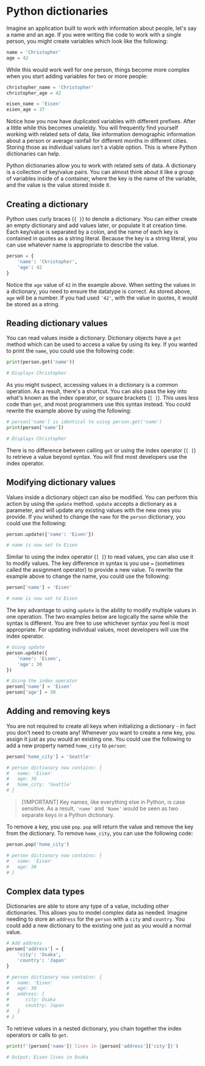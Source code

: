 # Python dictionaries

Imagine an application built to work with information about people, let's say a name and an age. If you were writing the code to work with a single person, you might create variables which look like the following:

```python
name = 'Christopher'
age = 42
```

While this would work well for one person, things become more complex when you start adding variables for two or more people:

```python
christopher_name = 'Christopher'
christopher_age = 42

eisen_name = 'Eisen'
eisen_age = 37
```

Notice how you now have duplicated variables with different prefixes. After a little while this becomes unwieldy. You will frequently find yourself working with related sets of data, like information demographic information about a person or average rainfall for different months in different cities. Storing those as individual values isn't a viable option. This is where Python dictionaries can help.

Python dictionaries allow you to work with related sets of data. A dictionary is a collection of key/value pairs. You can almost think about it like a group of variables inside of a container, where the key is the name of the variable, and the value is the value stored inside it.

## Creating a dictionary

Python uses curly braces (`{ }`) to denote a dictionary. You can either create an empty dictionary and add values later, or populate it at creation time. Each key/value is separated by a colon, and the name of each key is contained in quotes as a string literal. Because the key is a string literal, you can use whatever name is appropriate to describe the value.

```python
person = {
    'name': 'Christopher',
    'age': 42
}
```

Notice the `age` value of `42` in the example above. When setting the values in a dictionary, you need to ensure the datatype is correct. As stored above, `age` will be a number. If you had used `'42'`, with the value in quotes, it would be stored as a string.

## Reading dictionary values

You can read values inside a dictionary. Dictionary objects have a `get` method which can be used to access a value by using its key. If you wanted to print the `name`, you could use the following code:

```python
print(person.get('name'))

# Displays Christopher
```

As you might suspect, accessing values in a dictionary is a common operation. As a result, there's a shortcut. You can also pass the key into what's known as the index operator, or square brackets (`[ ]`). This uses less code than `get`, and most programmers use this syntax instead. You could rewrite the example above by using the following:

```python
# person['name'] is identical to using person.get('name')
print(person['name'])

# Displays Christopher
```

There is no difference between calling `get` or using the index operator (`[ ]`) to retrieve a value beyond syntax. You will find most developers use the index operator.

## Modifying dictionary values

Values inside a dictionary object can also be modified. You can perform this action by using the `update` method. `update` accepts a dictionary as a parameter, and will update any existing values with the new ones you provide. If you wished to change the `name` for the `person` dictionary, you could use the following:

```python
person.update({'name': 'Eisen'})

# name is now set to Eisen
```

Similar to using the index operator (`[ ]`) to read values, you can also use it to modify values. The key difference in syntax is you use `=` (sometimes called the assignment operator) to provide a new value. To rewrite the example above to change the name, you could use the following:

```python
person['name'] = 'Eisen'

# name is now set to Eisen
```

The key advantage to using `update` is the ability to modify multiple values in one operation. The two examples below are logically the same while the syntax is different. You are free to use whichever syntax you feel is most appropriate. For updating individual values, most developers will use the index operator.

```python
# Using update
person.update({
    'name': 'Eisen',
    'age': 30
})

# Using the index operator
person['name'] = 'Eisen'
person['age'] = 30
```

## Adding and removing keys

You are not required to create all keys when initializing a dictionary - in fact you don't need to create any! Whenever you want to create a new key, you assign it just as you would an existing one. You could use the following to add a new property named `home_city` to `person`:

```python
person['home_city'] = 'Seattle'

# person dictionary now contains: {
#   name: 'Eisen'
#   age: 30
#   home_city: 'Seattle'
# }
```

> [!IMPORTANT] Key names, like everything else in Python, is case sensitive. As a result, `'name'` and `'Name'` would be seen as two separate keys in a Python dictionary.

To remove a key, you use `pop`. `pop` will return the value and remove the key from the dictionary. To remove `home_city`, you can use the following code:

```python
person.pop('home_city')

# person dictionary now contains: {
#   name: 'Eisen'
#   age: 30
# }
```

## Complex data types

Dictionaries are able to store any type of a value, including other dictionaries. This allows you to model complex data as needed. Imagine needing to store an `address` for the `person` with a `city` and `country`. You could add a new dictionary to the existing one just as you would a normal value.

```python
# Add address
person['address'] = {
    'city': 'Osaka',
    'country': 'Japan'
}

# person dictionary now contains: {
#   name: 'Eisen'
#   age: 30
#   address: {
#      city: Osaka
#      country: Japan
#   }
# }
```

To retrieve values in a nested dictionary, you chain together the index operators or calls to `get`.

```python
print(f'{person['name']} lives in {person['address']['city']}')

# Output: Eisen lives in Osaka
```
